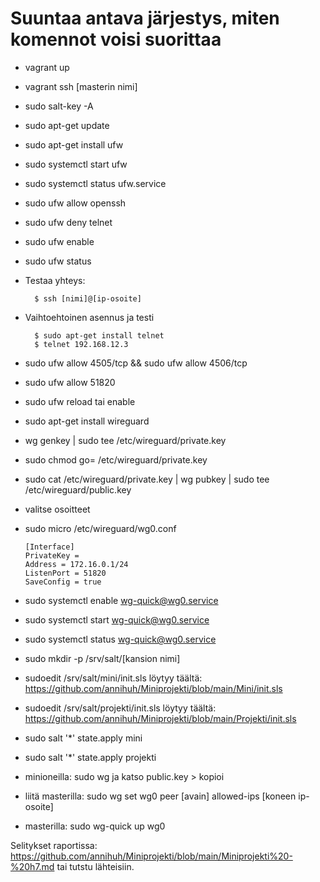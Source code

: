 # Suuntaa antava järjestys, miten komennot voisi suorittaa
-  vagrant up
- vagrant ssh [masterin nimi]
- sudo salt-key -A
- sudo apt-get update
- sudo apt-get install ufw
- sudo systemctl start ufw
- sudo systemctl status ufw.service
- sudo ufw allow openssh
- sudo ufw deny telnet
- sudo ufw enable
- sudo ufw status
- Testaa yhteys: 
        
        $ ssh [nimi]@[ip-osoite]
        
- Vaihtoehtoinen asennus ja testi

        $ sudo apt-get install telnet
        $ telnet 192.168.12.3
        
- sudo ufw allow 4505/tcp && sudo ufw allow 4506/tcp
- sudo ufw allow 51820
- sudo ufw reload tai enable
    
- sudo apt-get install wireguard
- wg genkey | sudo tee /etc/wireguard/private.key
- sudo chmod go= /etc/wireguard/private.key
- sudo cat /etc/wireguard/private.key | wg pubkey | sudo tee /etc/wireguard/public.key
- valitse osoitteet
- sudo micro /etc/wireguard/wg0.conf 

      [Interface]
      PrivateKey = 
      Address = 172.16.0.1/24
      ListenPort = 51820
      SaveConfig = true

- sudo systemctl enable wg-quick@wg0.service
- sudo systemctl start wg-quick@wg0.service
- sudo systemctl status wg-quick@wg0.service   
- sudo mkdir -p /srv/salt/[kansion nimi]
- sudoedit /srv/salt/mini/init.sls löytyy täältä: https://github.com/annihuh/Miniprojekti/blob/main/Mini/init.sls
- sudoedit /srv/salt/projekti/init.sls löytyy täältä: https://github.com/annihuh/Miniprojekti/blob/main/Projekti/init.sls
- sudo salt '*' state.apply mini
- sudo salt '*' state.apply projekti
- minioneilla: sudo wg ja katso public.key > kopioi 
- liitä masterilla: sudo wg set wg0 peer [avain] allowed-ips [koneen ip-osoite]
- masterilla: sudo wg-quick up wg0 
    
Selitykset raportissa: https://github.com/annihuh/Miniprojekti/blob/main/Miniprojekti%20-%20h7.md tai tutstu lähteisiin.

